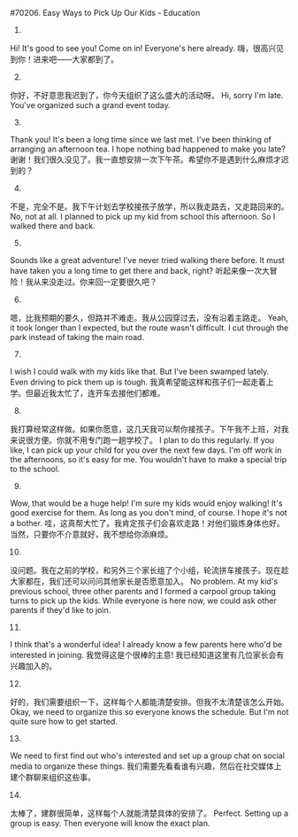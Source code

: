 #70206. Easy Ways to Pick Up Our Kids - Education

1.
Hi! It's good to see you! Come on in! Everyone's here already.
嗨，很高兴见到你！进来吧——大家都到了。

2.
你好，不好意思我迟到了，你今天组织了这么盛大的活动呀。
Hi, sorry I'm late. You've organized such a grand event today.

3.
Thank you! It's been a long time since we last met. I've been thinking of arranging an afternoon tea. I hope nothing bad happened to make you late?
谢谢！我们很久没见了。我一直想安排一次下午茶。希望你不是遇到什么麻烦才迟到的？

4.
不是，完全不是。我下午计划去学校接孩子放学，所以我走路去，又走路回来的。
No, not at all. I planned to pick up my kid from school this afternoon. So I walked there and back.

5.
Sounds like a great adventure! I've never tried walking there before. It must have taken you a long time to get there and back, right?
听起来像一次大冒险！我从来没走过。你来回一定要很久吧？

6.
嗯，比我预期的要久，但路并不难走。我从公园穿过去，没有沿着主路走。
Yeah, it took longer than I expected, but the route wasn't difficult. I cut through the park instead of taking the main road.

7.
I wish I could walk with my kids like that. But I've been swamped lately. Even driving to pick them up is tough.
我真希望能这样和孩子们一起走着上学。但最近我太忙了，连开车去接他们都难。

8.
我打算经常这样做。如果你愿意，这几天我可以帮你接孩子。下午我不上班，对我来说很方便。你就不用专门跑一趟学校了。
I plan to do this regularly. If you like, I can pick up your child for you over the next few days. I'm off work in the afternoons, so it's easy for me. You wouldn't have to make a special trip to the school.

9.
Wow, that would be a huge help! I'm sure my kids would enjoy walking! It's good exercise for them. As long as you don't mind, of course. I hope it's not a bother.
哇，这真帮大忙了。我肯定孩子们会喜欢走路！对他们锻炼身体也好。当然，只要你不介意就好，我不想给你添麻烦。

10.
没问题。我在之前的学校，和另外三个家长组了个小组，轮流拼车接孩子。现在趁大家都在，我们还可以问问其他家长是否愿意加入。
No problem. At my kid's previous school, three other parents and I formed a carpool group taking turns to pick up the kids. While everyone is here now, we could ask other parents if they'd like to join.

11.
I think that's a wonderful idea! I already know a few parents here who'd be interested in joining.
我觉得这是个很棒的主意! 我已经知道这里有几位家长会有兴趣加入的。

12.
好的，我们需要组织一下，这样每个人都能清楚安排。但我不太清楚该怎么开始。
Okay, we need to organize this so everyone knows the schedule. But I'm not quite sure how to get started.

13.
We need to first find out who's interested and set up a group chat on social media to organize these things.
我们需要先看看谁有兴趣，然后在社交媒体上建个群聊来组织这些事。

14.
太棒了，建群很简单，这样每个人就能清楚具体的安排了。
Perfect. Setting up a group is easy. Then everyone will know the exact plan.